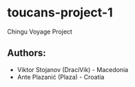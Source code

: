 # toucans-project-1

Chingu Voyage Project

## Authors:

- Viktor Stojanov (DraciVik) - Macedonia
- Ante Plazanić (Plaza) - Croatia
